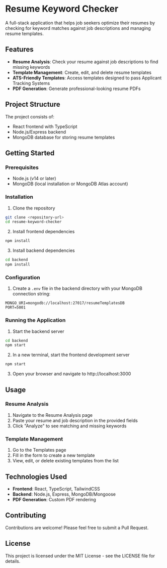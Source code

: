 # Resume Keyword Checker

A full-stack application that helps job seekers optimize their resumes by checking for keyword matches against job descriptions and managing resume templates.

## Features

- **Resume Analysis**: Check your resume against job descriptions to find missing keywords
- **Template Management**: Create, edit, and delete resume templates
- **ATS-Friendly Templates**: Access templates designed to pass Applicant Tracking Systems
- **PDF Generation**: Generate professional-looking resume PDFs

## Project Structure

The project consists of:
- React frontend with TypeScript
- Node.js/Express backend
- MongoDB database for storing resume templates

## Getting Started

### Prerequisites

- Node.js (v14 or later)
- MongoDB (local installation or MongoDB Atlas account)

### Installation

1. Clone the repository
```bash
git clone <repository-url>
cd resume-keyword-checker
```

2. Install frontend dependencies
```bash
npm install
```

3. Install backend dependencies
```bash
cd backend
npm install
```

### Configuration

1. Create a `.env` file in the backend directory with your MongoDB connection string:
```
MONGO_URI=mongodb://localhost:27017/resumeTemplatesDB
PORT=5001
```

### Running the Application

1. Start the backend server
```bash
cd backend
npm start
```

2. In a new terminal, start the frontend development server
```bash
npm start
```

3. Open your browser and navigate to http://localhost:3000

## Usage

### Resume Analysis
1. Navigate to the Resume Analysis page
2. Paste your resume and job description in the provided fields
3. Click "Analyze" to see matching and missing keywords

### Template Management
1. Go to the Templates page
2. Fill in the form to create a new template
3. View, edit, or delete existing templates from the list

## Technologies Used

- **Frontend**: React, TypeScript, TailwindCSS
- **Backend**: Node.js, Express, MongoDB/Mongoose
- **PDF Generation**: Custom PDF rendering

## Contributing

Contributions are welcome! Please feel free to submit a Pull Request.

## License

This project is licensed under the MIT License - see the LICENSE file for details.